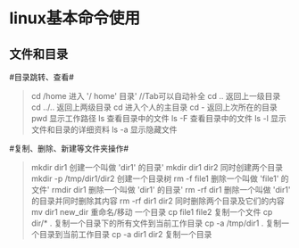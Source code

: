 linux基本命令使用
======
文件和目录
------
#目录跳转、查看#
>cd /home 进入 '/ home' 目录'     //Tab可以自动补全
>cd .. 返回上一级目录 
>cd ../.. 返回上两级目录 
>cd 进入个人的主目录 
>cd - 返回上次所在的目录 
>pwd 显示工作路径 
>ls 查看目录中的文件 
>ls -F 查看目录中的文件 
>ls -l 显示文件和目录的详细资料 
>ls -a 显示隐藏文件 
>
>
#复制、删除、新建等文件夹操作#
>mkdir dir1 创建一个叫做 'dir1' 的目录' 
>mkdir dir1 dir2 同时创建两个目录 
>mkdir -p /tmp/dir1/dir2 创建一个目录树 
>rm -f file1 删除一个叫做 'file1' 的文件' 
>rmdir dir1 删除一个叫做 'dir1' 的目录' 
>rm -rf dir1 删除一个叫做 'dir1' 的目录并同时删除其内容 
>rm -rf dir1 dir2 同时删除两个目录及它们的内容 
>mv dir1 new_dir 重命名/移动 一个目录 
>cp file1 file2 复制一个文件 
>cp dir/* . 复制一个目录下的所有文件到当前工作目录 
>cp -a /tmp/dir1 . 复制一个目录到当前工作目录 
>cp -a dir1 dir2 复制一个目录 
